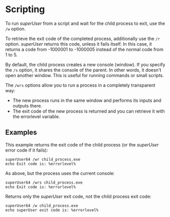 
Scripting
=========

To run _superUser_ from a script and wait for the child process to exit, use the
`/w` option.

To retrieve the exit code of the completed process, additionally use the `/r`
option. _superUser_ returns this code, unless it fails itself. In this case, it 
returns a code from -1000001 to -1000005 instead of the normal code from 1 to 5.

By default, the child process creates a new console (window). If you specify the
`/s` option, it shares the console of the parent. In other words, it doesn't open
another window. This is useful for running commands or small scripts.

The `/wrs` options allow you to run a process in a completely transparent way:

- The new process runs in the same window and performs its inputs and outputs there.
- The exit code of the new process is returned and you can retrieve it with the errorlevel variable.

Examples
--------

This example returns the exit code of the child process (or the _superUser_ error 
code if it fails):

	superUser64 /wr child_process.exe
	echo Exit code is: %errorlevel%


As above, but the process uses the current console:

	superUser64 /wrs child_process.exe
	echo Exit code is: %errorlevel%


Returns only the _superUser_ exit code, not the child process exit code:

	superUser64 /w child_process.exe
	echo superUser exit code is: %errorlevel%
